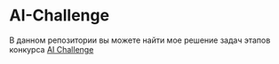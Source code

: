 # AI-Challenge
В данном репозитории вы можете найти мое решение задач этапов конкурса [AI Challenge](https://aiijc.com/ru/?utm_source=yandex&utm_medium=cpc&utm_campaign=aiijc_person_perform_frk_rk1399818gr36449_context_search_brand_rus%7C701070473&utm_content=cid%7C701070473%7Cgid%7C5605338120%7Cad%7C17110971924_17110971924%7Cph_id%7C55039198513%7Csrc%7Cnone_search%7Cgeo%7C%D0%9C%D0%BE%D1%81%D0%BA%D0%B2%D0%B0_213%7C&utm_term=ai+challenge "Подробнее")
